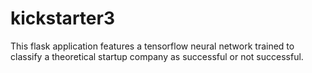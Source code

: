 # kickstarter3
This flask application features a tensorflow neural network trained to classify a theoretical startup company as successful or not successful.
